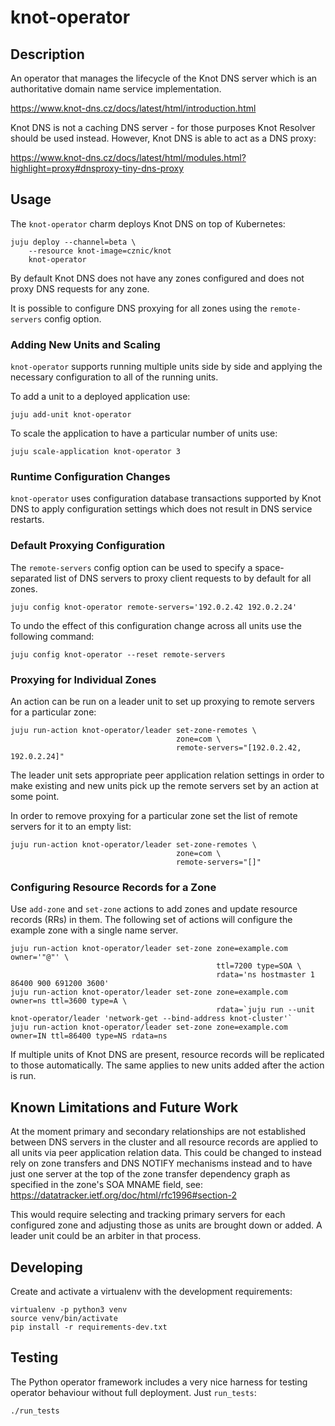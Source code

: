# knot-operator

## Description

An operator that manages the lifecycle of the Knot DNS server which is an
authoritative domain name service implementation.

https://www.knot-dns.cz/docs/latest/html/introduction.html

Knot DNS is not a caching DNS server - for those purposes Knot Resolver should be
used instead. However, Knot DNS is able to act as a DNS proxy:

https://www.knot-dns.cz/docs/latest/html/modules.html?highlight=proxy#dnsproxy-tiny-dns-proxy

## Usage

The `knot-operator` charm deploys Knot DNS on top of Kubernetes:

    juju deploy --channel=beta \
        --resource knot-image=cznic/knot
        knot-operator

By default Knot DNS does not have any zones configured and does not proxy DNS requests for any zone.

It is possible to configure DNS proxying for all zones using the `remote-servers` config option.

### Adding New Units and Scaling

`knot-operator` supports running multiple units side by side and applying the necessary configuration
to all of the running units.

To add a unit to a deployed application use:

    juju add-unit knot-operator

To scale the application to have a particular number of units use:

    juju scale-application knot-operator 3

### Runtime Configuration Changes

`knot-operator` uses configuration database transactions supported by Knot DNS to apply configuration
settings which does not result in DNS service restarts.

### Default Proxying Configuration

The `remote-servers` config option can be used to specify a space-separated list of DNS servers to
proxy client requests to by default for all zones.

    juju config knot-operator remote-servers='192.0.2.42 192.0.2.24'

To undo the effect of this configuration change across all units use the following command:

    juju config knot-operator --reset remote-servers

### Proxying for Individual Zones

An action can be run on a leader unit to set up proxying to remote servers for a particular zone:

    juju run-action knot-operator/leader set-zone-remotes \
                                         zone=com \
                                         remote-servers="[192.0.2.42, 192.0.2.24]"

The leader unit sets appropriate peer application relation settings in order to make
existing and new units pick up the remote servers set by an action at some point.

In order to remove proxying for a particular zone set the list of remote servers for it to an empty list:

    juju run-action knot-operator/leader set-zone-remotes \
                                         zone=com \
                                         remote-servers="[]"


### Configuring Resource Records for a Zone

Use `add-zone` and `set-zone` actions to add zones and update resource records (RRs) in them. The following
set of actions will configure the example zone with a single name server.

    juju run-action knot-operator/leader set-zone zone=example.com owner='"@"' \
                                                  ttl=7200 type=SOA \
                                                  rdata='ns hostmaster 1 86400 900 691200 3600'
    juju run-action knot-operator/leader set-zone zone=example.com owner=ns ttl=3600 type=A \
                                                  rdata=`juju run --unit knot-operator/leader 'network-get --bind-address knot-cluster'`
    juju run-action knot-operator/leader set-zone zone=example.com owner=IN ttl=86400 type=NS rdata=ns


If multiple units of Knot DNS are present, resource records will be replicated to those automatically. The
same applies to new units added after the action is run.

## Known Limitations and Future Work

At the moment primary and secondary relationships are not established between DNS servers in the cluster
and all resource records are applied to all units via peer application relation data. This could be changed
to instead rely on zone transfers and DNS NOTIFY mechanisms instead and to have just one server at the
top of the zone transfer dependency graph as specified in the zone's SOA MNAME field, see:
https://datatracker.ietf.org/doc/html/rfc1996#section-2

This would require selecting and tracking primary servers for each configured zone and adjusting those
as units are brought down or added. A leader unit could be an arbiter in that process.

## Developing

Create and activate a virtualenv with the development requirements:

    virtualenv -p python3 venv
    source venv/bin/activate
    pip install -r requirements-dev.txt

## Testing

The Python operator framework includes a very nice harness for testing
operator behaviour without full deployment. Just `run_tests`:

    ./run_tests
